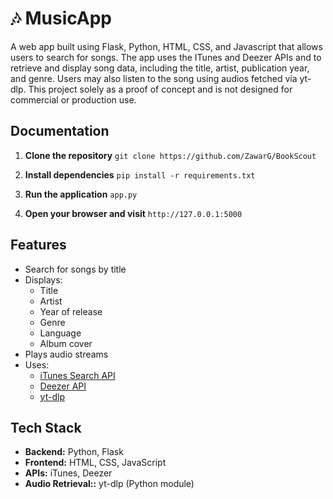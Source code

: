 # 🎶 MusicApp
A web app built using Flask, Python, HTML, CSS, and Javascript that allows users to search for songs. The app uses the ITunes and Deezer APIs and to retrieve and display song data, including the title, artist, publication year, and genre. Users may also listen to the song using audios fetched via yt-dlp. 
This project solely as a proof of concept and is not designed for commercial or production use.

## Documentation

1. **Clone the repository** `git clone https://github.com/ZawarG/BookScout`

2. **Install dependencies** `pip install -r requirements.txt`

3. **Run the application** `app.py`

4. **Open your browser and visit** `http://127.0.0.1:5000`

## Features
- Search for songs by title
- Displays:
  - Title
  - Artist
  - Year of release
  - Genre
  - Language
  - Album cover
- Plays audio streams
- Uses:
  - [iTunes Search API](https://developer.apple.com/library/archive/documentation/AudioVideo/Conceptual/iTuneSearchAPI/)
  - [Deezer API](https://developers.deezer.com/api)
  - [yt-dlp](https://github.com/yt-dlp/yt-dlp)

##  Tech Stack

- **Backend:** Python, Flask
- **Frontend:** HTML, CSS, JavaScript
- **APIs:** iTunes, Deezer
- **Audio Retrieval::** yt-dlp (Python module)
